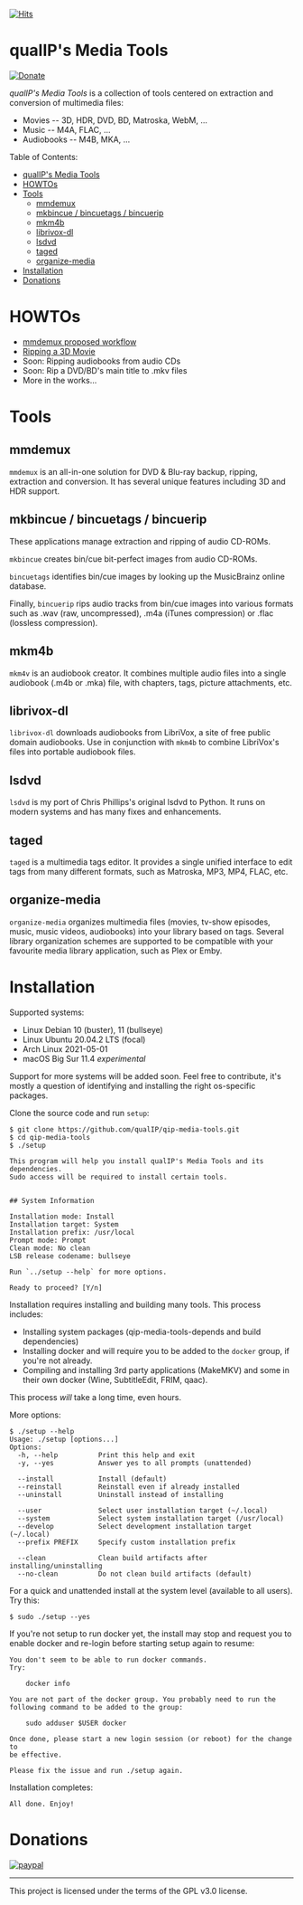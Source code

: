 [![Hits](https://hits.seeyoufarm.com/api/count/incr/badge.svg?url=https%3A%2F%2Fgithub.com%2FqualIP%2Fqip-media-tools&count_bg=%2379C83D&title_bg=%23555555&icon=&icon_color=%23E7E7E7&title=hits&edge_flat=false)](https://hits.seeyoufarm.com)

# qualIP's Media Tools

[![Donate](https://img.shields.io/badge/Donate-PayPal-green.svg)](https://www.paypal.com/biz/fund?id=4CZC3J57FXJVE)

*qualIP's Media Tools* is a collection of tools centered on extraction and conversion of multimedia files:

  - Movies -- 3D, HDR, DVD, BD, Matroska, WebM, ...
  - Music -- M4A, FLAC, ...
  - Audiobooks -- M4B, MKA, ...

Table of Contents:
<!--ts-->
* [qualIP's Media Tools](#qualips-media-tools)
* [HOWTOs](#howtos)
* [Tools](#tools)
   * [mmdemux](#mmdemux)
   * [mkbincue / bincuetags / bincuerip](#mkbincue--bincuetags--bincuerip)
   * [mkm4b](#mkm4b)
   * [librivox-dl](#librivox-dl)
   * [lsdvd](#lsdvd)
   * [taged](#taged)
   * [organize-media](#organize-media)
* [Installation](#installation)
* [Donations](#donations)
<!--te-->

# HOWTOs

  - [mmdemux proposed workflow](doc/HOWTO-mmdemux-workflow.md)
  - [Ripping a 3D Movie](doc/HOWTO-rip-3D-movie.md)
  - Soon: Ripping audiobooks from audio CDs
  - Soon: Rip a DVD/BD's main title to .mkv files
  - More in the works...

# Tools

## mmdemux

`mmdemux` is an all-in-one solution for DVD &amp; Blu-ray backup, ripping, extraction and conversion.
It has several unique features including 3D and HDR support.


## mkbincue / bincuetags / bincuerip

These applications manage extraction and ripping of audio CD-ROMs.

`mkbincue` creates bin/cue bit-perfect images from audio CD-ROMs.

`bincuetags` identifies bin/cue images by looking up the MusicBrainz online database.

Finally, `bincuerip` rips audio tracks from bin/cue images into various formats
such as .wav (raw, uncompressed), .m4a (iTunes compression) or .flac (lossless
compression).


## mkm4b

`mkm4v` is an audiobook creator. It combines multiple audio files into a single
audiobook (.m4b or .mka) file, with chapters, tags, picture attachments, etc.


## librivox-dl

`librivox-dl` downloads audiobooks from LibriVox, a site of free public domain
audiobooks. Use in conjunction with `mkm4b` to combine LibriVox's files into
portable audiobook files.


## lsdvd

`lsdvd` is my port of Chris Phillips's original lsdvd to Python. It runs on modern systems and has many fixes and enhancements.


## taged

`taged` is a multimedia tags editor. It provides a single unified interface to edit tags from many different formats, such as Matroska, MP3, MP4, FLAC, etc.


## organize-media

`organize-media` organizes multimedia files (movies, tv-show episodes, music, music
videos, audiobooks) into your library based on tags. Several library
organization schemes are supported to be compatible with your favourite media
library application, such as Plex or Emby.


# Installation

Supported systems:

  - Linux Debian 10 (buster), 11 (bullseye)
  - Linux Ubuntu 20.04.2 LTS (focal)
  - Arch Linux 2021-05-01
  - macOS Big Sur 11.4 *experimental*

Support for more systems will be added soon. Feel free to contribute, it's
mostly a question of identifying and installing the right os-specific
packages.

Clone the source code and run `setup`:

    $ git clone https://github.com/qualIP/qip-media-tools.git
    $ cd qip-media-tools
    $ ./setup

    This program will help you install qualIP's Media Tools and its
    dependencies.
    Sudo access will be required to install certain tools.


    ## System Information

    Installation mode: Install
    Installation target: System
    Installation prefix: /usr/local
    Prompt mode: Prompt
    Clean mode: No clean
    LSB release codename: bullseye

    Run `../setup --help` for more options.

    Ready to proceed? [Y/n]

Installation requires installing and building many tools. This process includes:

  - Installing system packages (qip-media-tools-depends and build dependencies)
  - Installing docker and will require you to be added to the `docker` group,
    if you're not already.
  - Compiling and installing 3rd party applications (MakeMKV) and some in their
    own docker (Wine, SubtitleEdit, FRIM, qaac).

This process *will* take a long time, even hours.

More options:

    $ ./setup --help
    Usage: ./setup [options...]
    Options:
      -h, --help          Print this help and exit
      -y, --yes           Answer yes to all prompts (unattended)

      --install           Install (default)
      --reinstall         Reinstall even if already installed
      --uninstall         Uninstall instead of installing

      --user              Select user installation target (~/.local)
      --system            Select system installation target (/usr/local)
      --develop           Select development installation target (~/.local)
      --prefix PREFIX     Specify custom installation prefix

      --clean             Clean build artifacts after installing/uninstalling
      --no-clean          Do not clean build artifacts (default)

For a quick and unattended install at the system level (available to all users). Try this:

    $ sudo ./setup --yes

If you're not setup to run docker yet, the install may stop and request you to
enable docker and re-login before starting setup again to resume:

    You don't seem to be able to run docker commands.
    Try:

        docker info

    You are not part of the docker group. You probably need to run the
    following command to be added to the group:

        sudo adduser $USER docker

    Once done, please start a new login session (or reboot) for the change to
    be effective.

    Please fix the issue and run ./setup again.

Installation completes:

    All done. Enjoy!

# Donations

[![paypal](https://www.paypalobjects.com/en_US/i/btn/btn_donateCC_LG.gif)](https://www.paypal.com/biz/fund?id=4CZC3J57FXJVE)

---

This project is licensed under the terms of the GPL v3.0 license.
